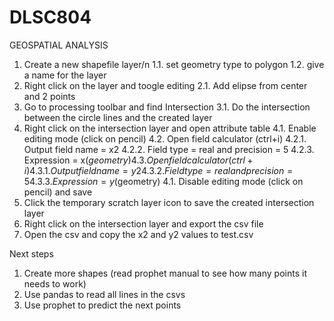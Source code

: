 # DLSC804
GEOSPATIAL ANALYSIS


1. Create a new shapefile layer/n
  1.1. set geometry type to polygon
  1.2. give a name for the layer
3. Right click on the layer and toogle editing
  2.1. Add elipse from center and 2 points
4. Go to processing toolbar and find Intersection
  3.1. Do the intersection between the circle lines and the created layer
5. Right click on the intersection layer and open attribute table
  4.1. Enable editing mode (click on pencil)
  4.2. Open field calculator (ctrl+i)
    4.2.1. Output field name = x2
    4.2.2. Field type = real and precision = 5
    4.2.3. Expression = x($geometry)
  4.3. Open field calculator (ctrl+i)
    4.3.1. Output field name = y2
    4.3.2. Field type = real and precision = 5
    4.3.3. Expression = y($geometry)
  4.1. Disable editing mode (click on pencil) and save
6. Click the temporary scratch layer icon to save the created intersection layer
7. Right click on the intersection layer and export the csv file
8. Open the csv and copy the x2 and y2 values to test.csv

Next steps
1. Create more shapes (read prophet manual to see how many points it
needs to work)
2. Use pandas to read all lines in the csvs
3. Use prophet to predict the next points

